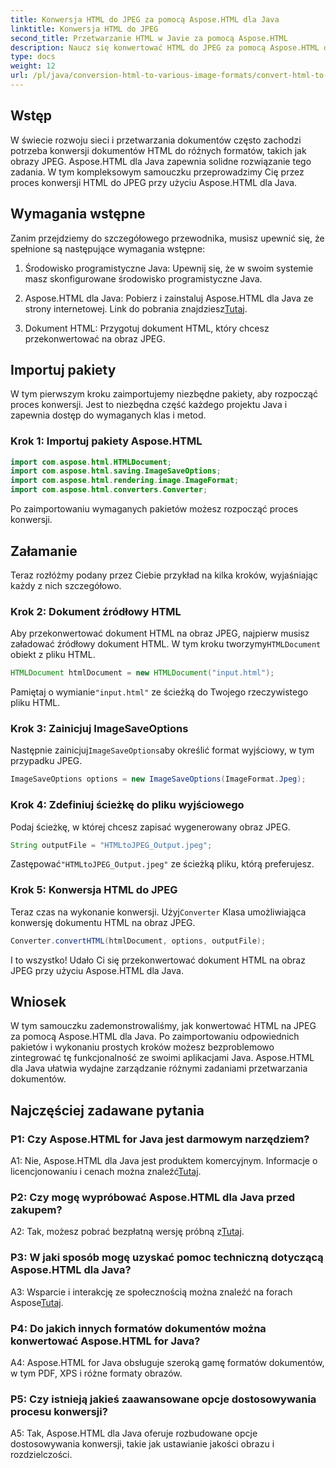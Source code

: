 ```yaml
---
title: Konwersja HTML do JPEG za pomocą Aspose.HTML dla Java
linktitle: Konwersja HTML do JPEG
second_title: Przetwarzanie HTML w Javie za pomocą Aspose.HTML
description: Naucz się konwertować HTML do JPEG za pomocą Aspose.HTML dla Java. Przewodnik krok po kroku do bezproblemowego przetwarzania dokumentów.
type: docs
weight: 12
url: /pl/java/conversion-html-to-various-image-formats/convert-html-to-jpeg/
---
```

## Wstęp

W świecie rozwoju sieci i przetwarzania dokumentów często zachodzi potrzeba konwersji dokumentów HTML do różnych formatów, takich jak obrazy JPEG. Aspose.HTML dla Java zapewnia solidne rozwiązanie tego zadania. W tym kompleksowym samouczku przeprowadzimy Cię przez proces konwersji HTML do JPEG przy użyciu Aspose.HTML dla Java. 

## Wymagania wstępne

Zanim przejdziemy do szczegółowego przewodnika, musisz upewnić się, że spełnione są następujące wymagania wstępne:

1. Środowisko programistyczne Java: Upewnij się, że w swoim systemie masz skonfigurowane środowisko programistyczne Java.

2.  Aspose.HTML dla Java: Pobierz i zainstaluj Aspose.HTML dla Java ze strony internetowej. Link do pobrania znajdziesz[Tutaj](https://releases.aspose.com/html/java/).

3. Dokument HTML: Przygotuj dokument HTML, który chcesz przekonwertować na obraz JPEG.

## Importuj pakiety

W tym pierwszym kroku zaimportujemy niezbędne pakiety, aby rozpocząć proces konwersji. Jest to niezbędna część każdego projektu Java i zapewnia dostęp do wymaganych klas i metod.

### Krok 1: Importuj pakiety Aspose.HTML

```java
import com.aspose.html.HTMLDocument;
import com.aspose.html.saving.ImageSaveOptions;
import com.aspose.html.rendering.image.ImageFormat;
import com.aspose.html.converters.Converter;
```

Po zaimportowaniu wymaganych pakietów możesz rozpocząć proces konwersji.

## Załamanie

Teraz rozłóżmy podany przez Ciebie przykład na kilka kroków, wyjaśniając każdy z nich szczegółowo.

### Krok 2: Dokument źródłowy HTML

 Aby przekonwertować dokument HTML na obraz JPEG, najpierw musisz załadować źródłowy dokument HTML. W tym kroku tworzymy`HTMLDocument` obiekt z pliku HTML.

```java
HTMLDocument htmlDocument = new HTMLDocument("input.html");
```

 Pamiętaj o wymianie`"input.html"` ze ścieżką do Twojego rzeczywistego pliku HTML.

### Krok 3: Zainicjuj ImageSaveOptions

 Następnie zainicjuj`ImageSaveOptions`aby określić format wyjściowy, w tym przypadku JPEG.

```java
ImageSaveOptions options = new ImageSaveOptions(ImageFormat.Jpeg);
```

### Krok 4: Zdefiniuj ścieżkę do pliku wyjściowego

Podaj ścieżkę, w której chcesz zapisać wygenerowany obraz JPEG.

```java
String outputFile = "HTMLtoJPEG_Output.jpeg";
```

 Zastępować`"HTMLtoJPEG_Output.jpeg"` ze ścieżką pliku, którą preferujesz.

### Krok 5: Konwersja HTML do JPEG

 Teraz czas na wykonanie konwersji. Użyj`Converter` Klasa umożliwiająca konwersję dokumentu HTML na obraz JPEG.

```java
Converter.convertHTML(htmlDocument, options, outputFile);
```

I to wszystko! Udało Ci się przekonwertować dokument HTML na obraz JPEG przy użyciu Aspose.HTML dla Java.

## Wniosek

W tym samouczku zademonstrowaliśmy, jak konwertować HTML na JPEG za pomocą Aspose.HTML dla Java. Po zaimportowaniu odpowiednich pakietów i wykonaniu prostych kroków możesz bezproblemowo zintegrować tę funkcjonalność ze swoimi aplikacjami Java. Aspose.HTML dla Java ułatwia wydajne zarządzanie różnymi zadaniami przetwarzania dokumentów.

## Najczęściej zadawane pytania

### P1: Czy Aspose.HTML for Java jest darmowym narzędziem?

 A1: Nie, Aspose.HTML dla Java jest produktem komercyjnym. Informacje o licencjonowaniu i cenach można znaleźć[Tutaj](https://purchase.aspose.com/buy).

### P2: Czy mogę wypróbować Aspose.HTML dla Java przed zakupem?

 A2: Tak, możesz pobrać bezpłatną wersję próbną z[Tutaj](https://releases.aspose.com/html/java).

### P3: W jaki sposób mogę uzyskać pomoc techniczną dotyczącą Aspose.HTML dla Java?

A3: Wsparcie i interakcję ze społecznością można znaleźć na forach Aspose[Tutaj](https://forum.aspose.com/).

### P4: Do jakich innych formatów dokumentów można konwertować Aspose.HTML for Java?

A4: Aspose.HTML for Java obsługuje szeroką gamę formatów dokumentów, w tym PDF, XPS i różne formaty obrazów.

### P5: Czy istnieją jakieś zaawansowane opcje dostosowywania procesu konwersji?

A5: Tak, Aspose.HTML dla Java oferuje rozbudowane opcje dostosowywania konwersji, takie jak ustawianie jakości obrazu i rozdzielczości.